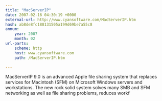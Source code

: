 ```yaml
---
title: "MacServerIP"
date: 2007-02-16 04:30:19 +0000
external-url: http://www.cyansoftware.com/MacServerIP.htm
hash: ab8de8fc188131505a199d69be7a55c8
annum:
    year: 2007
    month: 02
url-parts:
    scheme: http
    host: www.cyansoftware.com
    path: /MacServerIP.htm

---
```


MacServerIP 9.0 is an advanced Apple file sharing system that replaces services for Macintosh (SFM) on Microsoft Windows servers and workstations. The new rock solid system solves many SMB and SFM networking as well as file sharing problems, reduces workf
